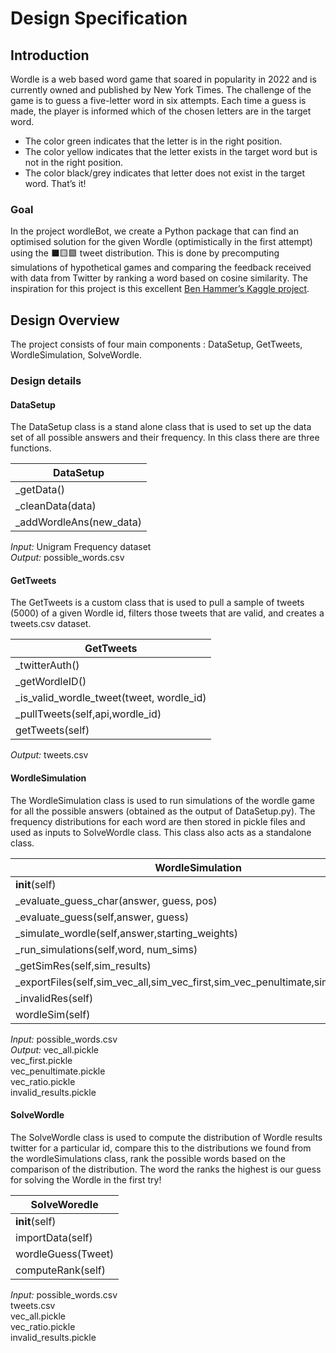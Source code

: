 # Design Specification

## Introduction
Wordle is a web based word game that soared in popularity in 2022 and is currently owned and published by New York Times.
The challenge of the game is to guess a five-letter word in six attempts.
Each time a guess is made, the player is informed which of the chosen letters are in the target word.
- The color green indicates that the letter is in the right position.
- The color yellow indicates that the letter exists in the target word but is not in the right position.
- The color black/grey indicates that letter does not exist in the target word.
That’s it!

### Goal
In the project wordleBot, we create a Python package that can find an optimised solution for the given Wordle (optimistically in the first attempt) using the ⬛🟨🟩 tweet distribution.
This is done by precomputing simulations of hypothetical games and comparing the feedback received with data from Twitter by ranking a word based on cosine similarity. 
The inspiration for this project is this excellent [Ben Hammer’s Kaggle project](https://www.kaggle.com/benhamner/wordle-1-6).

## Design Overview

The project consists of four main components : DataSetup, GetTweets, WordleSimulation, SolveWordle.

### Design details

#### DataSetup
The DataSetup class is a stand alone class that is used to set up the data set of all possible answers and their frequency. In this class there are three functions. 

| DataSetup              |
|------------------------|
| \_getData()              |
| \_cleanData(data)        |
| \_addWordleAns(new_data) |

*Input:* Unigram Frequency dataset <br>
*Output:* possible_words.csv

#### GetTweets
The GetTweets is a custom class that is used to pull a sample of tweets (5000) of a given Wordle id, filters those tweets that are valid, and creates a tweets.csv dataset.

| GetTweets              |
|------------------------|
| \_twitterAuth()          |
| \_getWordleID()        |
| \_is_valid_wordle_tweet(tweet, wordle_id) |
| \_pullTweets(self,api,wordle_id) |
| getTweets(self) |

*Output:* tweets.csv

#### WordleSimulation
The WordleSimulation class is used to run simulations of the wordle game for all the possible answers (obtained as the output of DataSetup.py). The frequency distributions for each word are then stored in pickle files and used as inputs to SolveWordle class. This class also acts as a standalone class.

| WordleSimulation              |
|------------------------|
| __init__(self) |
| \_evaluate_guess_char(answer, guess, pos) |
| \_evaluate_guess(self,answer, guess) |
| \_simulate_wordle(self,answer,starting_weights) |
| \_run_simulations(self,word, num_sims) |
| \_getSimRes(self,sim_results) |
| \_exportFiles(self,sim_vec_all,sim_vec_first,sim_vec_penultimate,sim_vec_ratio) |
| \_invalidRes(self) |
| wordleSim(self) |

*Input:* possible_words.csv <br>
*Output:* vec_all.pickle <br>
          vec_first.pickle <br>
          vec_penultimate.pickle <br>
          vec_ratio.pickle <br>
          invalid_results.pickle <br>

#### SolveWordle
The SolveWordle class is used to compute the distribution of Wordle results twitter for a particular id, compare this to the distributions we found from the wordleSimulations class, rank the possible words based on the comparison of the distribution. The word the ranks the highest is our guess for solving the Wordle in the first try!

| SolveWoredle              |
|------------------------|
| __init__(self) |
| importData(self) |
| wordleGuess(Tweet) |
| computeRank(self) |

*Input:* possible_words.csv <br>
         tweets.csv <br>
         vec_all.pickle <br>
         vec_ratio.pickle <br>
         invalid_results.pickle <br>




